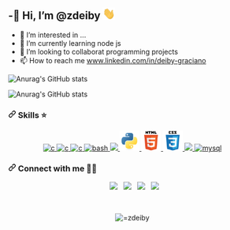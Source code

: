 <h2>-👋 Hi, I’m @zdeiby <img src="https://raw.githubusercontent.com/devarias/devarias/main/Hi.gif" style="width: 25px; display: inline-block;"></h2>
     
    
- 👀 I’m interested in ...
- 🌱 I’m currently learning node js   
- 💞️ I’m looking to collaborat programming projects
- 📫 How to reach me www.linkedin.com/in/deiby-graciano

<!---
zdeiby/zdeiby is a ✨ special ✨ repository because its `README.md` (this file) appears on your GitHub profile.
You can click the Preview link to take a look at your changes.
--->
<!-- [![Top Langs](https://github-readme-stats.vercel.app/api/top-langs/?username=zdeiby&langs_count=15)](https://github.com/zdeiby/github-readme-stats) -->
![Anurag's GitHub stats](https://github-readme-stats.vercel.app/api/top-langs/?username=zdeiby&theme=dark&langs_count=15)

 ![Anurag's GitHub stats](https://github-readme-stats-eight-theta.vercel.app/api?username=zdeiby&show_icons=true&theme=dark&include_all_commits=true&count_private=true)



<h3 dir="auto"><a id="user-content--skills-️-" class="anchor" aria-hidden="true" href="#-skills-️-"><svg class="octicon octicon-link" viewBox="0 0 16 16" version="1.1" width="16" height="16" aria-hidden="true"><path fill-rule="evenodd" d="M7.775 3.275a.75.75 0 001.06 1.06l1.25-1.25a2 2 0 112.83 2.83l-2.5 2.5a2 2 0 01-2.83 0 .75.75 0 00-1.06 1.06 3.5 3.5 0 004.95 0l2.5-2.5a3.5 3.5 0 00-4.95-4.95l-1.25 1.25zm-4.69 9.64a2 2 0 010-2.83l2.5-2.5a2 2 0 012.83 0 .75.75 0 001.06-1.06 3.5 3.5 0 00-4.95 0l-2.5 2.5a3.5 3.5 0 004.95 4.95l1.25-1.25a.75.75 0 00-1.06-1.06l-1.25 1.25a2 2 0 01-2.83 0z"></path></svg></a> Skills <g-emoji class="g-emoji" alias="star" fallback-src="https://github.githubassets.com/images/icons/emoji/unicode/2b50.png">⭐️</g-emoji> </h3>
<p align="center" dir="auto">
<a href="https://www.nodejs.org/" rel="nofollow"> <img src="https://upload.wikimedia.org/wikipedia/commons/thumb/d/d9/Node.js_logo.svg/1920px-Node.js_logo.svg.png" alt="c" width="40" height="40" style="max-width: 100%;"> </a>
<a href="https://es.reactjs.org/" rel="nofollow"> <img src="https://upload.wikimedia.org/wikipedia/commons/thumb/4/47/React.svg/1024px-React.svg.png" alt="c" width="40" height="40" style="max-width: 100%;"> </a>
<a href="https://www.java.com/es/" rel="nofollow"> <img src="https://upload.wikimedia.org/wikipedia/en/thumb/3/30/Java_programming_language_logo.svg/800px-Java_programming_language_logo.svg.png" alt="c" width="40" height="40" style="max-width: 100%;"> </a>
<a href="https://getbootstrap.com" rel="nofollow"> <img src="https://upload.wikimedia.org/wikipedia/commons/thumb/b/b2/Bootstrap_logo.svg/250px-Bootstrap_logo.svg.png" alt="bash" width="40" height="40" data-canonical-src="https://www.vectorlogo.zone/logos/gnu_bash/gnu_bash-icon.svg" style="max-width: 100%;"> </a>
<a href="https://www.mongodb.com/atlas" rel="nofollow"> <img width="32px" src="https://g.foolcdn.com/art/companylogos/mark/MDB.png" style="max-width: 100%;"> </a>
<a href="https://www.python.org" rel="nofollow"> <img src="https://raw.githubusercontent.com/devicons/devicon/master/icons/python/python-original.svg" alt="python" width="40" height="40" style="max-width: 100%;"> </a>
<a href="https://www.w3.org/html/" rel="nofollow"> <img src="https://raw.githubusercontent.com/devicons/devicon/master/icons/html5/html5-original-wordmark.svg" alt="html5" width="40" height="40" style="max-width: 100%;"> </a>
<a href="https://www.w3schools.com/css/" rel="nofollow"> <img src="https://raw.githubusercontent.com/devicons/devicon/master/icons/css3/css3-original-wordmark.svg" alt="css3" width="40" height="40" style="max-width: 100%;">
</a> 
<a href="https://www.javascript.com" rel="nofollow"> <img width="32px" src="https://raw.githubusercontent.com/rahulbanerjee26/githubAboutMeGenerator/main/icons/javascript.svg" style="max-width: 100%;"> </a>
<a href="https://dev.mysql.com" rel="nofollow"> <img src="https://camo.githubusercontent.com/a6bccd7f89f95b714db78434e97658fdabc284888271146c777ed2b5be3d405b/68747470733a2f2f63646e2e737667706f726e2e636f6d2f6c6f676f732f6d7973716c2e737667" alt="mysql" width="40" height="40" data-canonical-src="https://cdn.svgporn.com/logos/mysql.svg" style="max-width: 100%;"> </a> </p>
<p dir="auto"></p>
<h3 dir="auto"><a id="user-content--connect-with-me--" class="anchor" aria-hidden="true" href="#-connect-with-me--"><svg class="octicon octicon-link" viewBox="0 0 16 16" version="1.1" width="16" height="16" aria-hidden="true"><path fill-rule="evenodd" d="M7.775 3.275a.75.75 0 001.06 1.06l1.25-1.25a2 2 0 112.83 2.83l-2.5 2.5a2 2 0 01-2.83 0 .75.75 0 00-1.06 1.06 3.5 3.5 0 004.95 0l2.5-2.5a3.5 3.5 0 00-4.95-4.95l-1.25 1.25zm-4.69 9.64a2 2 0 010-2.83l2.5-2.5a2 2 0 012.83 0 .75.75 0 001.06-1.06 3.5 3.5 0 00-4.95 0l-2.5 2.5a3.5 3.5 0 004.95 4.95l1.25-1.25a.75.75 0 00-1.06-1.06l-1.25 1.25a2 2 0 01-2.83 0z"></path></svg></a> Connect with me 🤝🏻 </h3>
<p align="center" dir="auto">
&nbsp; <a href="https://github.com/zdeiby?tab=repositories"><img src="https://camo.githubusercontent.com/7afd33de457174b2ef6366abe74a8963628de337335d864f0604ce6cfcc84411/68747470733a2f2f696d672e69636f6e73382e636f6d2f627562626c65732f3334342f6769746875622e706e67" width="50" data-canonical-src="https://img.icons8.com/bubbles/344/github.png" style="max-width: 100%;"></a>
&nbsp; <a href="https://twitter.com/zdeiby" rel="nofollow"><img src="https://camo.githubusercontent.com/1e1394afb9831ff6f8a095246e9b472c39fd8f12e373bfeff8300438043da6b3/68747470733a2f2f696d672e69636f6e73382e636f6d2f706c6173746963696e652f3130302f3030303030302f747769747465722e706e67" width="50" data-canonical-src="https://img.icons8.com/plasticine/100/000000/twitter.png" style="max-width: 100%;"></a>
&nbsp; <a href="https://www.linkedin.com/in/deiby-graciano/" rel="nofollow"><img src="https://camo.githubusercontent.com/5f5c514ea5b09b205494cfa3eb4c38be4aa8ecf446c42bcf8ddb5ed515529612/68747470733a2f2f696d672e69636f6e73382e636f6d2f706c6173746963696e652f3130302f3030303030302f6c696e6b6564696e2e706e67" width="50" data-canonical-src="https://img.icons8.com/plasticine/100/000000/linkedin.png" style="max-width: 100%;"></a>
&nbsp; <a href="mailto:zdeiby@gmail.com"><img src="https://camo.githubusercontent.com/0b284ad31336fce94b81ed72e0e51a99bc2febd3bc995c423dabf4def3a9c534/68747470733a2f2f696d672e69636f6e73382e636f6d2f706c6173746963696e652f3130302f3030303030302f676d61696c2e706e67" width="50" data-canonical-src="https://img.icons8.com/plasticine/100/000000/gmail.png" style="max-width: 100%;"></a>
</p>
<br>
<p align="center" dir="auto"><img src="https://komarev.com/ghpvc/?username=zdeiby&style=flat-square" alt="=zdeiby" data-canonical-src="![](https://komarev.com/ghpvc/?username=zdeiby&style=flat-square)" style="max-width: 100%;"></a></p>
<br>
</article>
  </div>
</div>


